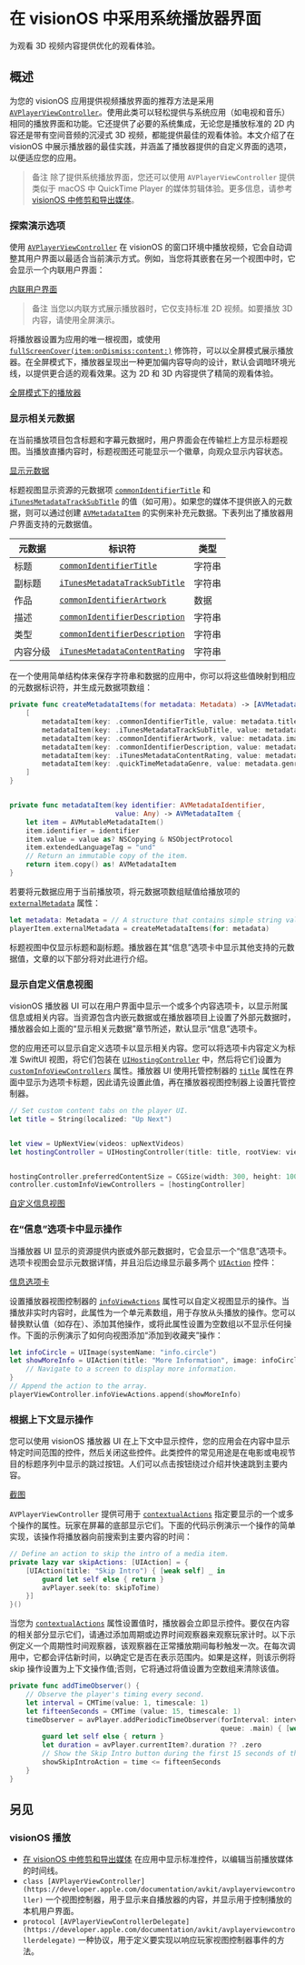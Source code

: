 # 在 visionOS 中采用系统播放器界面

为观看 3D 视频内容提供优化的观看体验。

## 概述

为您的 visionOS 应用提供视频播放界面的推荐方法是采用 [`AVPlayerViewController`](https://developer.apple.com/documentation/avkit/avplayerviewcontroller)。使用此类可以轻松提供与系统应用（如电视和音乐）相同的播放界面和功能。它还提供了必要的系统集成，无论您是播放标准的 2D 内容还是带有空间音频的沉浸式 3D 视频，都能提供最佳的观看体验。本文介绍了在 visionOS 中展示播放器的最佳实践，并涵盖了播放器提供的自定义界面的选项，以便适应您的应用。

> 备注
> 除了提供系统播放界面，您还可以使用 `AVPlayerViewController` 提供类似于 macOS 中 QuickTime Player 的媒体剪辑体验。更多信息，请参考 [visionOS 中修剪和导出媒体](https://developer.apple.com/documentation/avkit/trimming_and_exporting_media_in_visionos)。

### 探索演示选项

使用 [`AVPlayerViewController`](https://developer.apple.com/documentation/avkit/avplayerviewcontroller) 在 visionOS 的窗口环境中播放视频，它会自动调整其用户界面以最适合当前演示方式。例如，当您将其嵌套在另一个视图中时，它会显示一个内联用户界面：

[内联用户界面](https://docs-assets.developer.apple.com/published/b40dac6540/rendered2x-1686261702.png)

> 备注
> 当您以内联方式展示播放器时，它仅支持标准 2D 视频。如要播放 3D 内容，请使用全屏演示。

将播放器设置为应用的唯一根视图，或使用 [`fullScreenCover(item:onDismiss:content:)`](https://developer.apple.com/documentation/swiftui/view/fullscreencover(item:ondismiss:content:)) 修饰符，可以以全屏模式展示播放器。在全屏模式下，播放器呈现出一种更加偏内容导向的设计，默认会调暗环境光线，以提供更合适的观看效果。这为 2D 和 3D 内容提供了精简的观看体验。

[全屏模式下的播放器](https://docs-assets.developer.apple.com/published/c23a818f4b/rendered2x-1686273918.png)

### 显示相关元数据

在当前播放项目包含标题和字幕元数据时，用户界面会在传输栏上方显示标题视图。当播放直播内容时，标题视图还可能显示一个徽章，向观众显示内容状态。

[显示元数据](https://docs-assets.developer.apple.com/published/91be82aff6/rendered2x-1686273923.png)

标题视图显示资源的元数据项 [`commonIdentifierTitle`](https://developer.apple.com/documentation/avfoundation/avmetadataidentifier/1390317-commonidentifiertitle) 和 [`iTunesMetadataTrackSubTitle`](https://developer.apple.com/documentation/avfoundation/avmetadataidentifier/1388161-itunesmetadatatracksubtitle) 的值（如可用）。如果您的媒体不提供嵌入的元数据，则可以通过创建 [`AVMetadataItem`](https://developer.apple.com/documentation/avfoundation/avmetadataitem) 的实例来补充元数据。下表列出了播放器用户界面支持的元数据值。

元数据 | 标识符 | 类型
----- | ----- | -----
标题 | [`commonIdentifierTitle`](https://developer.apple.com/documentation/avfoundation/avmetadataidentifier/1390317-commonidentifiertitle) | 字符串
副标题 | [`iTunesMetadataTrackSubTitle`](https://developer.apple.com/documentation/avfoundation/avmetadataidentifier/1388161-itunesmetadatatracksubtitle) | 字符串
作品 | [`commonIdentifierArtwork`](https://developer.apple.com/documentation/avfoundation/avmetadataidentifier/1386324-commonidentifierartwork) | 数据
描述 | [`commonIdentifierDescription`](https://developer.apple.com/documentation/avfoundation/avmetadataidentifier/1387531-commonidentifierdescription) | 字符串
类型 | [`commonIdentifierDescription`](https://developer.apple.com/documentation/avfoundation/avmetadataidentifier/1386754-quicktimemetadatagenre) | 字符串
内容分级 | [`iTunesMetadataContentRating`](https://developer.apple.com/documentation/avfoundation/avmetadataidentifier/1387949-itunesmetadatacontentrating) | 字符串

在一个使用简单结构体来保存字符串和数据的应用中，你可以将这些值映射到相应的元数据标识符，并生成元数据项数组：

```swift
private func createMetadataItems(for metadata: Metadata) -> [AVMetadataItem] {
    [
        metadataItem(key: .commonIdentifierTitle, value: metadata.title),
        metadataItem(key: .iTunesMetadataTrackSubTitle, value: metadata.subtitle),
        metadataItem(key: .commonIdentifierArtwork, value: metadata.imageData),
        metadataItem(key: .commonIdentifierDescription, value: metadata.description),
        metadataItem(key: .iTunesMetadataContentRating, value: metadata.rating),
        metadataItem(key: .quickTimeMetadataGenre, value: metadata.genre)
    ]
}


private func metadataItem(key identifier: AVMetadataIdentifier,
                          value: Any) -> AVMetadataItem {
    let item = AVMutableMetadataItem()
    item.identifier = identifier
    item.value = value as? NSCopying & NSObjectProtocol
    item.extendedLanguageTag = "und"
    // Return an immutable copy of the item.
    return item.copy() as! AVMetadataItem
}
```

若要将元数据应用于当前播放项，将元数据项数组赋值给播放项的 [`externalMetadata`](https://developer.apple.com/documentation/avfoundation/avplayeritem/1627623-externalmetadata) 属性：

```swift
let metadata: Metadata = // A structure that contains simple string values.
playerItem.externalMetadata = createMetadataItems(for: metadata)
```

标题视图中仅显示标题和副标题。播放器在其“信息”选项卡中显示其他支持的元数据值，文章的以下部分将对此进行介绍。

### 显示自定义信息视图

visionOS 播放器 UI 可以在用户界面中显示一个或多个内容选项卡，以显示附属信息或相关内容。当资源包含内嵌元数据或在播放器项目上设置了外部元数据时，播放器会如上面的“显示相关元数据”章节所述，默认显示“信息”选项卡。

您的应用还可以显示自定义选项卡以显示相关内容。您可以将选项卡内容定义为标准 SwiftUI 视图，将它们包装在 [`UIHostingController`](https://developer.apple.com/documentation/swiftui/uihostingcontroller) 中，然后将它们设置为 [`customInfoViewControllers`](https://developer.apple.com/documentation/avkit/avplayerviewcontroller/3750340-custominfoviewcontrollers) 属性。播放器 UI 使用托管控制器的 [`title`](https://developer.apple.com/documentation/uikit/uiviewcontroller/1621364-title) 属性在界面中显示为选项卡标题，因此请先设置此值，再在播放器视图控制器上设置托管控制器。

```swift
// Set custom content tabs on the player UI.
let title = String(localized: "Up Next")


let view = UpNextView(videos: upNextVideos)
let hostingController = UIHostingController(title: title, rootView: view)


hostingController.preferredContentSize = CGSize(width: 300, height: 100)
controller.customInfoViewControllers = [hostingController]
```

[自定义信息视图](https://docs-assets.developer.apple.com/published/b39e0771cf/rendered2x-1686273927.png)

### 在“信息”选项卡中显示操作

当播放器 UI 显示的资源提供内嵌或外部元数据时，它会显示一个“信息”选项卡。选项卡视图会显示元数据详情，并且沿后边缘显示最多两个 [`UIAction`](https://developer.apple.com/documentation/uikit/uiaction) 控件：

[信息选项卡](https://docs-assets.developer.apple.com/published/ef9bb34223/rendered2x-1686273910.png)

设置播放器视图控制器的 [`infoViewActions`](https://developer.apple.com/documentation/avkit/avplayerviewcontroller/3852972-infoviewactions) 属性可以自定义视图显示的操作。当播放非实时内容时，此属性为一个单元素数组，用于存放从头播放的操作。您可以替换默认值（如存在）、添加其他操作，或将此属性设置为空数组以不显示任何操作。下面的示例演示了如何向视图添加“添加到收藏夹”操作：

```swift
let infoCircle = UIImage(systemName: "info.circle")
let showMoreInfo = UIAction(title: "More Information", image: infoCircle) { action in
    // Navigate to a screen to display more information.
}
// Append the action to the array.
playerViewController.infoViewActions.append(showMoreInfo)
```

### 根据上下文显示操作

您可以使用 visionOS 播放器 UI 在上下文中显示控件，您的应用会在内容中显示特定时间范围的控件，然后关闭这些控件。此类控件的常见用途是在电影或电视节目的标题序列中显示的跳过按钮。人们可以点击按钮绕过介绍并快速跳到主要内容。

[截图](https://docs-assets.developer.apple.com/published/f081d9a9d1/rendered2x-1686273914.png)

`AVPlayerViewController` 提供可用于 [`contextualActions`](https://developer.apple.com/documentation/avkit/avplayerviewcontroller/3750339-contextualactions) 指定要显示的一个或多个操作的属性。玩家在屏幕的底部显示它们。下面的代码示例演示一个操作的简单实现，该操作将播放器向前搜索到主要内容的时间：

```swift
// Define an action to skip the intro of a media item.
private lazy var skipActions: [UIAction] = {
    [UIAction(title: "Skip Intro") { [weak self] _ in
        guard let self else { return }
        avPlayer.seek(to: skipToTime)
    }]
}()
```

当您为 [`contextualActions`](https://developer.apple.com/documentation/avkit/avplayerviewcontroller/3750339-contextualactions) 属性设置值时，播放器会立即显示控件。要仅在内容的相关部分显示它们，请通过添加周期或边界时间观察器来观察玩家计时。以下示例定义一个周期性时间观察器，该观察器在正常播放期间每秒触发一次。在每次调用中，它都会评估新时间，以确定它是否在表示范围内。如果是这样，则该示例将 skip 操作设置为上下文操作值;否则，它将通过将值设置为空数组来清除该值。

```swift
private func addTimeObserver() {
    // Observe the player's timing every second.
    let interval = CMTime(value: 1, timescale: 1)
    let fifteenSeconds = CMTime (value: 15, timescale: 1)
    timeObserver = avPlayer.addPeriodicTimeObserver(forInterval: interval,
                                                    queue: .main) { [weak self] time in
        guard let self else { return }
        let duration = avPlayer.currentItem?.duration ?? .zero
        // Show the Skip Intro button during the first 15 seconds of the content.
        showSkipIntroAction = time <= fifteenSeconds
    }
}
```

## 另见

### visionOS 播放

- [在 visionOS 中修剪和导出媒体](https://developer.apple.com/documentation/avkit/trimming_and_exporting_media_in_visionos)
在应用中显示标准控件，以编辑当前播放媒体的时间线。
- `class [AVPlayerViewController](https://developer.apple.com/documentation/avkit/avplayerviewcontroller)`
一个视图控制器，用于显示来自播放器的内容，并显示用于控制播放的本机用户界面。
- `protocol [AVPlayerViewControllerDelegate](https://developer.apple.com/documentation/avkit/avplayerviewcontrollerdelegate)`
一种协议，用于定义要实现以响应玩家视图控制器事件的方法。
